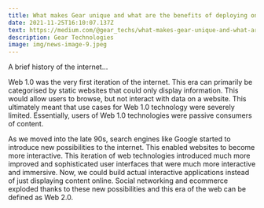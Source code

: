 ```yaml
---
title: What makes Gear unique and what are the benefits of deploying on Gear?
date: 2021-11-25T16:10:07.137Z
text: https://medium.com/@gear_techs/what-makes-gear-unique-and-what-are-the-benefits-of-deploying-on-gear-f5631c8e9f0f
description: Gear Technologies
image: img/news-image-9.jpeg
---
```

A brief history of the internet…

Web 1.0 was the very first iteration of the internet. This era can primarily be categorised by static websites that could only display information. This would allow users to browse, but not interact with data on a website. This ultimately meant that use cases for Web 1.0 technology were severely limited. Essentially, users of Web 1.0 technologies were passive consumers of content.

As we moved into the late 90s, search engines like Google started to introduce new possibilities to the internet. This enabled websites to become more interactive. This iteration of web technologies introduced much more improved and sophisticated user interfaces that were much more interactive and immersive. Now, we could build actual interactive applications instead of just displaying content online. Social networking and ecommerce exploded thanks to these new possibilities and this era of the web can be defined as Web 2.0.